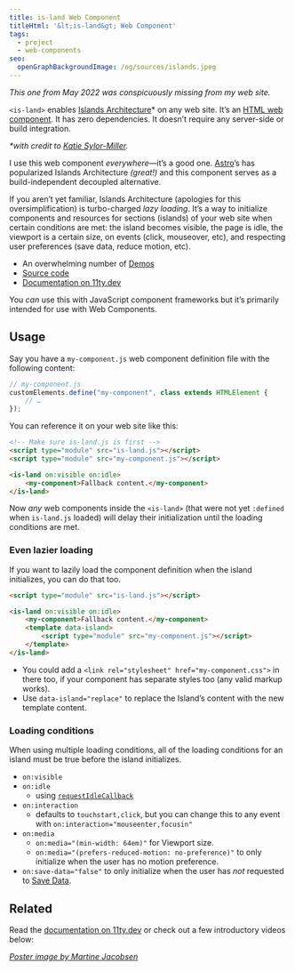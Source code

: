 ```yaml
---
title: is-land Web Component
titleHtml: '&lt;is-land&gt; Web Component'
tags:
  - project
  - web-components
seo:
  openGraphBackgroundImage: /og/sources/islands.jpeg
---
```

_This one from May 2022 was conspicuously missing from my web site._

`<is-land>` enables [Islands Architecture](https://jasonformat.com/islands-architecture/)* on any web site. It’s an [HTML web component](/web/a-taxonomy-of-web-component-types/). It has zero dependencies. It doesn’t require any server-side or build integration.

_\*with credit to [Katie Sylor-Miller](https://sylormiller.com/)._

I use this web component _everywhere_—it’s a good one. [Astro](https://astro.build/)’s has popularized Islands Architecture _(great!)_ and this component serves as a build-independent decoupled alternative.

If you aren’t yet familiar, Islands Architecture (apologies for this oversimplification) is turbo-charged _lazy loading_. It’s a way to initialize components and resources for sections (islands) of your web site when certain conditions are met: the island becomes visible, the page is idle, the viewport is a certain size, on events (click, mouseover, etc), and respecting user preferences (save data, reduce motion, etc).

* An overwhelming number of [Demos](https://is-land.11ty.dev/)
* [Source code](https://github.com/11ty/is-land)
* [Documentation on 11ty.dev](https://www.11ty.dev/docs/plugins/partial-hydration/)

You _can_ use this with JavaScript component frameworks but it’s primarily intended for use with Web Components.

## Usage

Say you have a `my-component.js` web component definition file with the following content:

```js
// my-component.js
customElements.define("my-component", class extends HTMLElement {
	// …
});
```

You can reference it on your web site like this:

```html
<!-- Make sure is-land.js is first -->
<script type="module" src="is-land.js"></script>
<script type="module" src="my-component.js"></script>

<is-land on:visible on:idle>
	<my-component>Fallback content.</my-component>
</is-land>
```

Now _any_ web components inside the `<is-land>` (that were not yet `:defined` when `is-land.js` loaded) will delay their initialization until the loading conditions are met.

### Even lazier loading

If you want to lazily load the component definition when the island initializes, you can do that too.

```html
<script type="module" src="is-land.js"></script>

<is-land on:visible on:idle>
	<my-component>Fallback content.</my-component>
	<template data-island>
		<script type="module" src="my-component.js"></script>
	</template>
</is-land>
```

* You could add a `<link rel="stylesheet" href="my-component.css">` in there too, if your component has separate styles too (any valid markup works).
* Use `data-island="replace"` to replace the Island’s content with the new template content.

### Loading conditions

When using multiple loading conditions, all of the loading conditions for an island must be true before the island initializes.

* `on:visible`
* `on:idle`
	* using [`requestIdleCallback`](https://developer.mozilla.org/en-US/docs/Web/API/Window/requestIdleCallback)
* `on:interaction`
	* defaults to `touchstart,click`, but you can change this to any event with `on:interaction="mouseenter,focusin"`
* `on:media`
	* `on:media="(min-width: 64em)"` for Viewport size.
	* `on:media="(prefers-reduced-motion: no-preference)"` to only initialize when the user has no motion preference.
* `on:save-data="false"` to only initialize when the user has *not* requested to [Save Data](https://developer.mozilla.org/en-US/docs/Web/API/NetworkInformation/saveData).

## Related

Read the [documentation on 11ty.dev](https://www.11ty.dev/docs/plugins/partial-hydration/) or check out a few introductory videos below:

<div class="fl">
	<youtube-lite-player @slug="YYJpFdEaAuc" @start="188" @label="Partial Hydration and Islands Architecture—Eleventy 🎈 Weekly №12"></youtube-lite-player>
	<youtube-lite-player @slug="V9hWgVV_5mg" @start="399" @label="Hydrating Components with `is-land` and Framework SSR—Eleventy 🎈 Weekly №13"></youtube-lite-player>
</div>

_[Poster image by Martine Jacobsen](https://unsplash.com/photos/aerial-photography-of-islands-during-daytime-xpsgubqxs-E)_